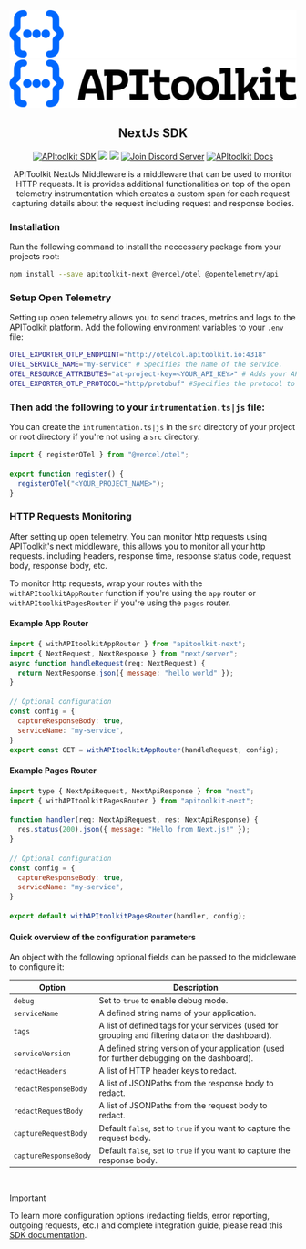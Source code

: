 <div align="center">

![APItoolkit's Logo](https://github.com/apitoolkit/.github/blob/main/images/logo-white.svg?raw=true#gh-dark-mode-only)
![APItoolkit's Logo](https://github.com/apitoolkit/.github/blob/main/images/logo-black.svg?raw=true#gh-light-mode-only)

## NextJs SDK

[![APItoolkit SDK](https://img.shields.io/badge/APItoolkit-SDK-0068ff?logo=next)](https://github.com/topics/apitoolkit-sdk) [![](https://img.shields.io/npm/v/apitoolkit-next.svg?logo=npm)](https://npmjs.com/package/apitoolkit-next) [![](https://img.shields.io/npm/dw/apitoolkit-next)](https://npmjs.com/package/apitoolkit-next) [![Join Discord Server](https://img.shields.io/badge/Chat-Discord-7289da)](https://apitoolkit.io/discord?utm_campaign=devrel&utm_medium=github&utm_source=sdks_readme) [![APItoolkit Docs](https://img.shields.io/badge/Read-Docs-0068ff)](https://apitoolkit.io/docs/sdks/nodejs/next?utm_campaign=devrel&utm_medium=github&utm_source=sdks_readme)

APIToolkit NextJs Middleware is a middleware that can be used to monitor HTTP requests. It is provides additional functionalities on top of the open telemetry instrumentation which creates a custom span for each request capturing details about the request including request and response bodies.

</div>

### Installation

Run the following command to install the neccessary package from your projects root:

```sh
npm install --save apitoolkit-next @vercel/otel @opentelemetry/api
```

### Setup Open Telemetry

Setting up open telemetry allows you to send traces, metrics and logs to the APIToolkit platform.
Add the following environment variables to your `.env` file:

```sh
OTEL_EXPORTER_OTLP_ENDPOINT="http://otelcol.apitoolkit.io:4318"
OTEL_SERVICE_NAME="my-service" # Specifies the name of the service.
OTEL_RESOURCE_ATTRIBUTES="at-project-key=<YOUR_API_KEY>" # Adds your API KEY to the resource.
OTEL_EXPORTER_OTLP_PROTOCOL="http/protobuf" #Specifies the protocol to use for the OpenTelemetry exporter.
```

### Then add the following to your `intrumentation.ts|js` file:

You can create the `intrumentation.ts|js` in the `src` directory of your project or root directory if you're not using a `src` directory.

```js
import { registerOTel } from "@vercel/otel";

export function register() {
  registerOTel("<YOUR_PROJECT_NAME>");
}
```

### HTTP Requests Monitoring

After setting up open telemetry. You can monitor http requests using APIToolkit's next middleware, this allows you to monitor all your http requests. including headers, response time, response status code, request body, response body, etc.

To monitor http requests, wrap your routes with the `withAPItoolkitAppRouter` function if you're using the `app` router or `withAPItoolkitPagesRouter` if you're using the `pages` router.

#### Example App Router

```js
import { withAPItoolkitAppRouter } from "apitoolkit-next";
import { NextRequest, NextResponse } from "next/server";
async function handleRequest(req: NextRequest) {
  return NextResponse.json({ message: "hello world" });
}

// Optional configuration
const config = {
  captureResponseBody: true,
  serviceName: "my-service",
}
export const GET = withAPItoolkitAppRouter(handleRequest, config);

```

#### Example Pages Router

```js
import type { NextApiRequest, NextApiResponse } from "next";
import { withAPItoolkitPagesRouter } from "apitoolkit-next";

function handler(req: NextApiRequest, res: NextApiResponse) {
  res.status(200).json({ message: "Hello from Next.js!" });
}

// Optional configuration
const config = {
  captureResponseBody: true,
  serviceName: "my-service",
}

export default withAPItoolkitPagesRouter(handler, config);
```

#### Quick overview of the configuration parameters

An object with the following optional fields can be passed to the middleware to configure it:

| Option                | Description                                                                                       |
| --------------------- | ------------------------------------------------------------------------------------------------- |
| `debug`               | Set to `true` to enable debug mode.                                                               |
| `serviceName`         | A defined string name of your application.                                                        |
| `tags`                | A list of defined tags for your services (used for grouping and filtering data on the dashboard). |
| `serviceVersion`      | A defined string version of your application (used for further debugging on the dashboard).       |
| `redactHeaders`       | A list of HTTP header keys to redact.                                                             |
| `redactResponseBody`  | A list of JSONPaths from the response body to redact.                                             |
| `redactRequestBody`   | A list of JSONPaths from the request body to redact.                                              |
| `captureRequestBody`  | Default `false`, set to `true` if you want to capture the request body.                           |
| `captureResponseBody` | Default `false`, set to `true` if you want to capture the response body.                          |

<br />

> [!IMPORTANT]
>
> To learn more configuration options (redacting fields, error reporting, outgoing requests, etc.) and complete integration guide, please read this [SDK documentation](https://apitoolkit.io/docs/sdks/nodejs/nextjs?utm_campaign=devrel&utm_medium=github&utm_source=sdks_readme).

```

```
